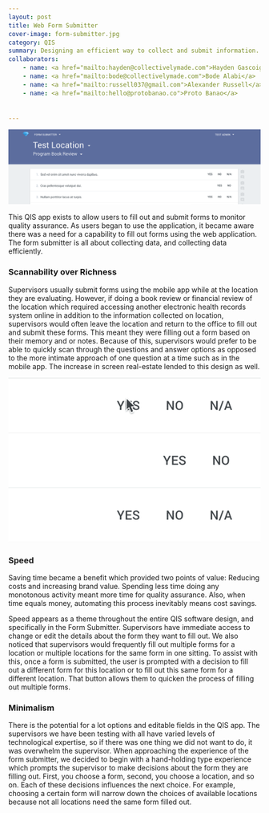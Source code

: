 ```yaml
---
layout: post
title: Web Form Submitter
cover-image: form-submitter.jpg
category: QIS
summary: Designing an efficient way to collect and submit information.
collaborators:
    - name: <a href="mailto:hayden@collectivelymade.com">Hayden Gascoigne</a>
    - name: <a href="mailto:bode@collectivelymade.com">Bode Alabi</a>
    - name: <a href="mailto:russell037@gmail.com">Alexander Russell</a>
    - name: <a href="mailto:hello@protobanao.co">Proto Banao</a>


---
```


<img src="/img/form-submitter-1.png" />

This QIS app exists to allow users to fill out and submit forms to monitor quality assurance. As users began to use the application, it became aware there was a need for a capability to fill out forms using the web application. The form submitter is all about collecting data, and collecting data efficiently.

### Scannability over Richness

Supervisors usually submit forms using the mobile app while at the location they are evaluating. However, if doing a book review or financial review of the location which required accessing another electronic health records system online in addition to the information collected on location, supervisors would often leave the location and return to the office to fill out and submit these forms. This meant they were filling out a form based on their memory and or notes. Because of this, supervisors would prefer to be able to quickly scan through the questions and answer options as opposed to the more intimate approach of one question at a time such as in the mobile app. The increase in screen real-estate lended to this design as well.

<img src="/img/formsubmitter-scan.gif" />

### Speed

Saving time became a benefit which provided two points of value: Reducing costs and increasing brand value. Spending less time doing any monotonous activity meant more time for quality assurance. Also, when time equals money, automating this process inevitably means cost savings.

Speed appears as a theme throughout the entire QIS software design, and specifically in the Form Submitter. Supervisors have immediate access to change or edit the details about the form they want to fill out. We also noticed that supervisors would frequently fill out multiple forms for a location or multiple locations for the same form in one sitting. To assist with this, once a form is submitted, the user is prompted with a decision to fill out a different form for this location or to fill  out this same form for a different location. That button allows them to quicken the process of filling out multiple forms.

### Minimalism

There is the potential for a lot options and editable fields in the QIS app. The supervisors we have been testing with all have varied levels of technological expertise, so if there was one thing we did not want to do, it was overwhelm the supervisor. When approaching the experience of the form submitter, we decided to begin with a hand-holding type experience which prompts the supervisor to make decisions about the form they are filling out. First, you choose a form, second, you choose a location, and so on. Each of these decisions influences the next choice. For example, choosing a certain form will narrow down the choices of available locations because not all locations need the same form filled out.


<!-- ## Not hovered, kind of hovered, totally hovered

[gif of the hovering thing]

In our first design, we had conflicting opinions about the visibility of the media buttons. Having icons for every single question created a lot of clutter on an otherwise pretty minimal page. We explored having these options appear when the cursor was hovered on the question itself, but ultimately concluded that hiding options until this interaction was harmful to the experience. Supervisors wouldn’t think to navigate to the buttons until already hovered. Perhaps they wanted to add an image or a comment before actually answering the question - they would have to hover on the question area before being able to select the button.

The solution became a series of states the buttons would go through. Not hovered meant the buttons would be smaller and opaque so that they didn’t clutter the space. Hovering on the container then enlarged the buttons and gave them a darker shade. Actually hovering on the button changes it even darker, letting the supervisor know which button they are on. Once a photo or comment has been added, the button state turns blue and, in the case of photos, a number is provided, letting the supervisors know how many photos have been added.

[ gif of not hovered, kind of hovered, totally hovered ] -->
